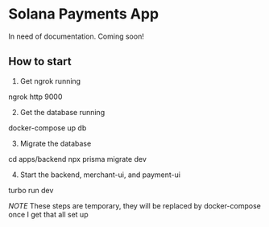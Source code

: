 # Solana Payments App

In need of documentation. Coming soon!

## How to start

1. Get ngrok running

ngrok http 9000

2. Get the database running

docker-compose up db

3. Migrate the database

cd apps/backend
npx prisma migrate dev

4. Start the backend, merchant-ui, and payment-ui

turbo run dev

_NOTE_ These steps are temporary, they will be replaced by docker-compose once I get that all set up
